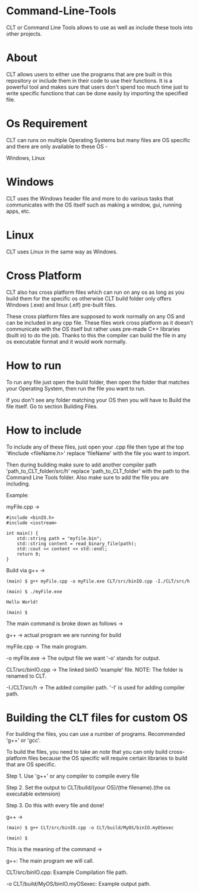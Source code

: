 # Command-Line-Tools
CLT or Command Line Tools allows to use as well as include these tools into other projects.

# About
CLT allows users to either use the programs that are pre built in this repository or include them in their code to use their functions. It is a powerful tool and makes sure that users don't spend too much time just to write specific functions that can be done easily by importing the specified file.

# Os Requirement
CLT can runs on multiple Operating Systems but many files are OS specific and there are only available to these OS -

Windows, Linux

# Windows
CLT uses the Windows header file and more to do various tasks that communicates with the OS itself such as making a window, gui, running apps, etc.

# Linux
CLT uses Linux in the same way as Windows.

# Cross Platform
CLT also has cross platform files which can run on any os as long as you build them for the specific os otherwise CLT build folder only offers Windows (.exe) and linux (.elf) pre-built files.

These cross platform files are supposed to work normally on any OS and can be included in any cpp file. These files work cross platform as it doesn't communicate with the OS itself but rather uses pre-made C++ libraries (built in) to do the job. Thanks to this the compiler can build the file in any os executable format and it would work normally.


# How to run

To run any file just open the build folder, then open the folder that matches your Operating System, then run the file you want to run.

If you don't see any folder matching your OS then you will have to Build the file itself. Go to section Building Files.

# How to include

To include any of these files, just open your .cpp file then type at the top '#include <fileName.h>' replace 'fileName' with the file you want to import.

Then during building make sure to add another compiler path 'path_to_CLT_folder/src/h' replace 'path_to_CLT_folder' with the path to the Command Line Tools folder. Also make sure to add the file you are including.

Example:

myFile.cpp ->

    #include <binIO.h>
    #include <iostream>

    int main() {
        std::string path = "myfile.bin";
        std::string content = read_binary_file(path);
        std::cout << content << std::endl;
        return 0;
    }


Build via g++ ->

    (main) $ g++ myFile.cpp -o myFile.exe CLT/src/binIO.cpp -I./CLT/src/h

    (main) $ ./myFile.exe
    
    Hello World!

    (main) $


The main command is broke down as follows ->

g++ -> actual program we are running for build

myFile.cpp -> The main program.

-o myFile.exe -> The output file we want '-o' stands for output.

CLT/src/binIO.cpp -> The linked binIO 'example' file. NOTE: The folder is renamed to CLT.

-I./CLT/src/h -> The added compiler path. '-I' is used for adding compiler path.

# Building the CLT files for custom OS

For building the files, you can use a number of programs. Recommended 'g++' or 'gcc'.

To build the files, you need to take an note that you can only build cross-platform files because the OS specific will require certain libraries to build that are OS specific.


Step 1. Use 'g++' or any compiler to compile every file

Step 2. Set the output to CLT/build/(your OS)/(the filename).(the os executable extension)

Step 3. Do this with every file and done!


g++ ->

    (main) $ g++ CLT/src/binIO.cpp -o CLT/build/MyOS/binIO.myOSexec

    (main) $


This is the meaning of the command ->

g++: The main program we will call.

CLT/src/binIO.cpp: Example Compilation file path.

-o CLT/build/MyOS/binIO.myOSexec: Example output path.